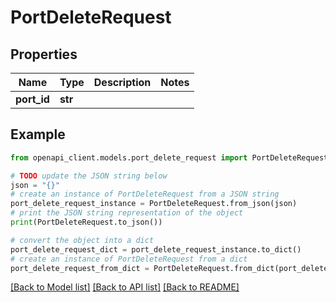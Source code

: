 # PortDeleteRequest


## Properties

Name | Type | Description | Notes
------------ | ------------- | ------------- | -------------
**port_id** | **str** |  | 

## Example

```python
from openapi_client.models.port_delete_request import PortDeleteRequest

# TODO update the JSON string below
json = "{}"
# create an instance of PortDeleteRequest from a JSON string
port_delete_request_instance = PortDeleteRequest.from_json(json)
# print the JSON string representation of the object
print(PortDeleteRequest.to_json())

# convert the object into a dict
port_delete_request_dict = port_delete_request_instance.to_dict()
# create an instance of PortDeleteRequest from a dict
port_delete_request_from_dict = PortDeleteRequest.from_dict(port_delete_request_dict)
```
[[Back to Model list]](../README.md#documentation-for-models) [[Back to API list]](../README.md#documentation-for-api-endpoints) [[Back to README]](../README.md)


